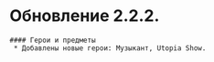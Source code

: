   # Обновление 2.2.2.
    #### Герои и предметы
     * Добавлены новые герои: Музыкант, Utopia Show.
